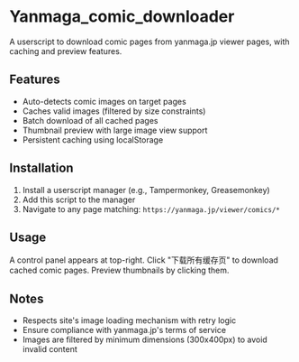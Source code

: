 # Yanmaga\_comic\_downloader

A userscript to download comic pages from yanmaga.jp viewer pages, with caching and preview features.

## Features

*   Auto-detects comic images on target pages
*   Caches valid images (filtered by size constraints)
*   Batch download of all cached pages
*   Thumbnail preview with large image view support
*   Persistent caching using localStorage

## Installation

1. Install a userscript manager (e.g., Tampermonkey, Greasemonkey)
2. Add this script to the manager
3. Navigate to any page matching: `https://yanmaga.jp/viewer/comics/*`

## Usage

A control panel appears at top-right. Click "下载所有缓存页" to download cached comic pages. Preview thumbnails by clicking them.

## Notes

*   Respects site's image loading mechanism with retry logic
*   Ensure compliance with yanmaga.jp's terms of service
*   Images are filtered by minimum dimensions (300x400px) to avoid invalid content
